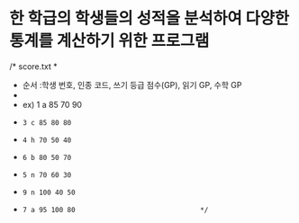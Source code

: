# 한 학급의 학생들의 성적을 분석하여 다양한 통계를 계산하기 위한 프로그램

/*      score.txt
*
* 순서 :학생 번호, 인종 코드, 쓰기 등급 점수(GP), 읽기 GP, 수학 GP
*
* ex) 1 a 85 70 90
*     3 c 85 80 80
*     4 h 70 50 40
*     6 b 80 50 70
*     5 n 70 60 30
*     9 n 100 40 50
*     7 a 95 100 80                               */

